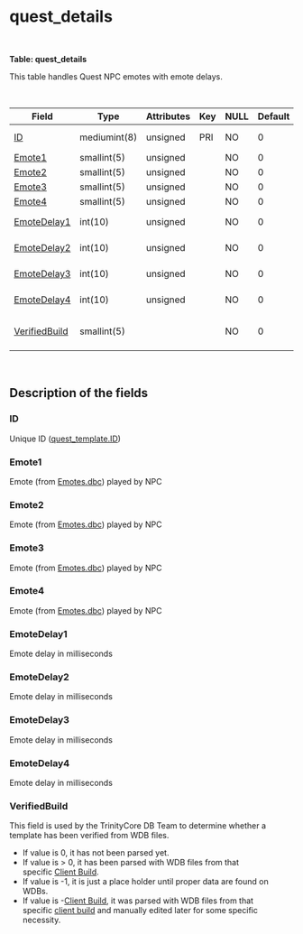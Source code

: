 # quest\_details

 

**Table: quest\_details**

This table handles Quest NPC emotes with emote delays.

 

| Field                                         | Type         | Attributes | Key | NULL | Default | Comment                                                                                                              |
|-----------------------------------------------|--------------|------------|-----|------|---------|----------------------------------------------------------------------------------------------------------------------|
| [ID](#quest_details-ID)                       | mediumint(8) | unsigned   | PRI | NO   | 0       | Unique ID ([quest\_template.ID](https://trinitycore.atlassian.net/wiki/display/tc/quest_template#quest_template-ID)) |
| [Emote1](#quest_details-Emote1)               | smallint(5)  | unsigned   |     | NO   | 0       | Quest NPC [Emote](https://trinitycore.atlassian.net/wiki/display/tc/Emotes)                                          |
| [Emote2](#quest_details-Emote2)               | smallint(5)  | unsigned   |     | NO   | 0       | Quest NPC [Emote](https://trinitycore.atlassian.net/wiki/display/tc/Emotes)                                          |
| [Emote3](#quest_details-Emote3)               | smallint(5)  | unsigned   |     | NO   | 0       | Quest NPC [Emote](https://trinitycore.atlassian.net/wiki/display/tc/Emotes)                                          |
| [Emote4](#quest_details-Emote4)               | smallint(5)  | unsigned   |     | NO   | 0       | Quest NPC [Emote](https://trinitycore.atlassian.net/wiki/display/tc/Emotes)                                          |
| [EmoteDelay1](#quest_details-EmoteDelay1)     | int(10)      | unsigned   |     | NO   | 0       | Emote delay in milliseconds                                                                                          |
| [EmoteDelay2](#quest_details-EmoteDelay2)     | int(10)      | unsigned   |     | NO   | 0       | Emote delay in milliseconds                                                                                          |
| [EmoteDelay3](#quest_details-EmoteDelay3)     | int(10)      | unsigned   |     | NO   | 0       | Emote delay in milliseconds                                                                                          |
| [EmoteDelay4](#quest_details-EmoteDelay4)     | int(10)      | unsigned   |     | NO   | 0       | Emote delay in milliseconds                                                                                          |
| [VerifiedBuild](#quest_details-VerifiedBuild) | smallint(5)  |            |     | NO   | 0       | Game client Build number or manually set value                                                                       |

 

## Description of the fields

### ID

Unique ID ([quest\_template.ID](https://trinitycore.atlassian.net/wiki/display/tc/quest_template#quest_template-ID))

### Emote1

Emote (from [Emotes.dbc](https://trinitycore.atlassian.net/wiki/display/tc/Emotes)) played by NPC

### Emote2

Emote (from [Emotes.dbc](https://trinitycore.atlassian.net/wiki/display/tc/Emotes)) played by NPC

### Emote3

Emote (from [Emotes.dbc](https://trinitycore.atlassian.net/wiki/display/tc/Emotes)) played by NPC

### Emote4

Emote (from [Emotes.dbc](https://trinitycore.atlassian.net/wiki/display/tc/Emotes)) played by NPC

### EmoteDelay1

Emote delay in milliseconds

### EmoteDelay2

Emote delay in milliseconds

### EmoteDelay3

Emote delay in milliseconds

### EmoteDelay4

Emote delay in milliseconds

### VerifiedBuild

This field is used by the TrinityCore DB Team to determine whether a template has been verified from WDB files.

-   If value is 0, it has not been parsed yet.
-   If value is &gt; 0, it has been parsed with WDB files from that specific [Client Build](https://trinitycore.atlassian.net/wiki/display/tc/realmlist#realmlist-gamebuild).
-   If value is -1, it is just a place holder until proper data are found on WDBs.
-   If value is -[Client Build](https://trinitycore.atlassian.net/wiki/display/tc/realmlist#realmlist-gamebuild), it was parsed with WDB files from that specific [client build](https://trinitycore.atlassian.net/wiki/display/tc/realmlist#realmlist-gamebuild) and manually edited later for some specific necessity.

 
